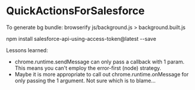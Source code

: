 QuickActionsForSalesforce
=========================

To generate bg bundle:
browserify js/background.js > background.built.js

npm install salesforce-api-using-access-token@latest --save

Lessons learned:
- chrome.runtime.sendMessage can only pass a callback with 1 param. This means
  you can't employ the error-first (node) strategy.
- Maybe it is more appropriate to call out chrome.runtime.onMessage for only
  passing the 1 argument. Not sure which is to blame...

